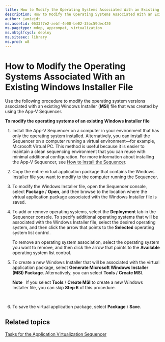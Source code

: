```yaml
---
title: How to Modify the Operating Systems Associated With an Existing Windows Installer File
description: How to Modify the Operating Systems Associated With an Existing Windows Installer File
author: jamiejdt
ms.assetid: 0633f7e2-aebf-4e00-be02-35bc59dec420
ms.pagetype: mdop, appcompat, virtualization
ms.mktglfcycl: deploy
ms.sitesec: library
ms.prod: w8
---
```



# How to Modify the Operating Systems Associated With an Existing Windows Installer File


Use the following procedure to modify the operating system versions associated with an existing Windows Installer (**MSI**) file that was created by using the App-V Sequencer.

**To modify the operating systems of an existing Windows Installer file**

1.  Install the App-V Sequencer on a computer in your environment that has only the operating system installed. Alternatively, you can install the Sequencer on a computer running a virtual environment—for example, Microsoft Virtual PC. This method is useful because it is easier to maintain a clean sequencing environment that you can reuse with minimal additional configuration. For more information about installing the App-V Sequencer, see [How to Install the Sequencer](how-to-install-the-sequencer.md).

2.  Copy the entire virtual application package that contains the Windows Installer file you want to modify to the computer running the Sequencer.

3.  To modify the Windows Installer file, open the Sequencer console, select **Package** / **Open**, and then browse to the location where the virtual application package associated with the Windows Installer file is saved.

4.  To add or remove operating systems, select the **Deployment** tab in the Sequencer console. To specify additional operating systems that will be associated with the Windows Installer file, select the desired operating system, and then click the arrow that points to the **Selected** operating system list control.

    To remove an operating system association, select the operating system you want to remove, and then click the arrow that points to the **Available** operating system list control.

5.  To create a new Windows Installer that will be associated with the virtual application package, select **Generate Microsoft Windows Installer (MSI) Package**. Alternatively, you can select **Tools** / **Create MSI**.

    **Note**  
    If you select **Tools** / **Create MSI** to create a new Windows Installer file, you can skip **Step 6** of this procedure.

     

6.  To save the virtual application package, select **Package** / **Save**.

## Related topics


[Tasks for the Application Virtualization Sequencer](tasks-for-the-application-virtualization-sequencer.md)

 

 





